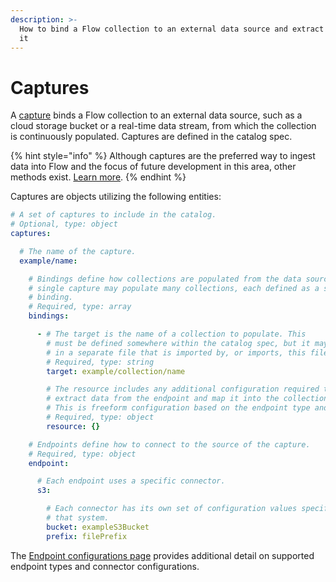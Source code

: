 ```yaml
---
description: >-
  How to bind a Flow collection to an external data source and extract data from
  it
---
```


# Captures

A [capture](../../../concepts/catalog-entities/captures.md) binds a Flow collection to an external data source, such as a cloud storage bucket or a real-time data stream, from which the collection is continuously populated. Captures are defined in the catalog spec.

{% hint style="info" %}
Although captures are the preferred way to ingest data into Flow and the focus of future development in this area, other methods exist. [Learn more](../../pushing-data-into-flow/).&#x20;
{% endhint %}

Captures are objects utilizing the following entities:

```yaml
# A set of captures to include in the catalog.
# Optional, type: object
captures:

  # The name of the capture.
  example/name:

    # Bindings define how collections are populated from the data source.  A
    # single capture may populate many collections, each defined as a separate
    # binding.
    # Required, type: array
    bindings:

      - # The target is the name of a collection to populate. This
        # must be defined somewhere within the catalog spec, but it may be
        # in a separate file that is imported by, or imports, this file.
        # Required, type: string
        target: example/collection/name

        # The resource includes any additional configuration required to
        # extract data from the endpoint and map it into the collection.
        # This is freeform configuration based on the endpoint type and connector.
        # Required, type: object
        resource: {}

    # Endpoints define how to connect to the source of the capture.
    # Required, type: object
    endpoint:

      # Each endpoint uses a specific connector.
      s3:

        # Each connector has its own set of configuration values specific to
        # that system.
        bucket: exampleS3Bucket
        prefix: filePrefix

```

The [Endpoint configurations page](endpoint-configurations.md) provides additional detail on supported endpoint types and connector configurations.
